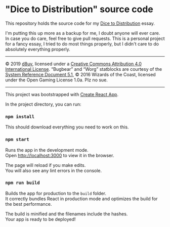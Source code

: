# "Dice to Distribution" source code

This repository holds the source code for my [Dice to Distribution](http://www.d8uv.org/dice-to-distribution/) essay.

I'm putting this up more as a backup for me, I doubt anyone will ever care. In case you do care, feel free to give pull requests. This is a personal project for a fancy essay, I tried to do most things properly, but I didn't care to do absolutely everything properly.

---

© 2019 [d8uv](http://www.d8uv.org/), licensed under a [Creative Commons Attribution 4.0 International License](http://creativecommons.org/licenses/by/4.0/).
“Bugbear” and “Worg” statblocks are courtesy of the [System Reference Document 5.1](http://media.wizards.com/2016/downloads/DND/SRD-OGL_V5.1.pdf), © 2016 Wizards of the Coast, licensed under the Open Gaming License 1.0a. Plz no sue.

---

This project was bootstrapped with [Create React App](https://github.com/facebook/create-react-app).

In the project directory, you can run:

### `npm install`

This should download everything you need to work on this.

### `npm start`

Runs the app in the development mode.<br>
Open [http://localhost:3000](http://localhost:3000) to view it in the browser.

The page will reload if you make edits.<br>
You will also see any lint errors in the console.

### `npm run build`

Builds the app for production to the `build` folder.<br>
It correctly bundles React in production mode and optimizes the build for the best performance.

The build is minified and the filenames include the hashes.<br>
Your app is ready to be deployed!
